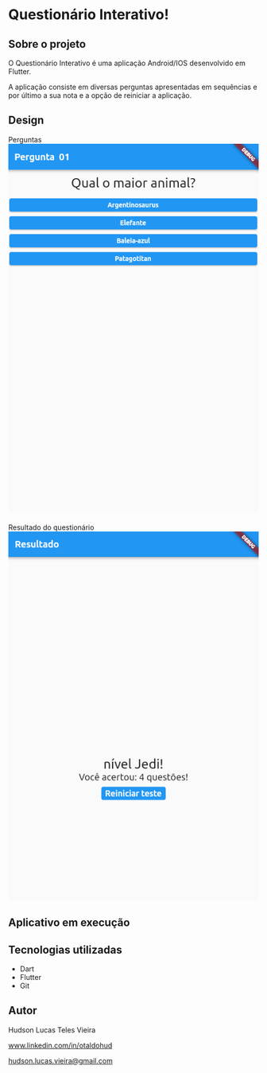 # Questionário Interativo!

## Sobre o projeto

O Questionário Interativo é uma aplicação Android/IOS desenvolvido em Flutter.

A aplicação consiste em diversas perguntas apresentadas
em sequências e por último a sua nota e a opção de reiniciar a aplicação.

## Design
Perguntas
<br>
![design_perguntas](https://github.com/oTalDoHud/flutter-projeto-perguntas/blob/master/assets/pergunta_01.png)
<br><br>
Resultado do questionário
<br>
![design_resultado](https://github.com/oTalDoHud/flutter-projeto-perguntas/blob/master/assets/resultado.png)
## Aplicativo em execução

## Tecnologias utilizadas
- Dart
- Flutter
- Git

## Autor
Hudson Lucas Teles Vieira

www.linkedin.com/in/otaldohud

hudson.lucas.vieira@gmail.com
